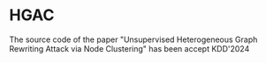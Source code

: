 # HGAC
The source code of the paper "Unsupervised Heterogeneous Graph Rewriting Attack via Node Clustering" has been accept KDD'2024

